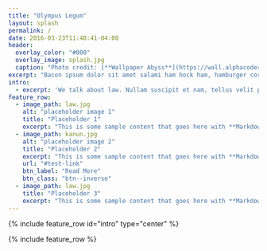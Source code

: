 ```yaml
---
title: "Olympus Legum"
layout: splash
permalink: /
date: 2016-03-23T11:48:41-04:00
header:
  overlay_color: "#000"
  overlay_image: splash.jpg
  caption: "Photo credit: [**Wallpaper Abyss**](https://wall.alphacoders.com/big.php?i=26102)"
excerpt: "Bacon ipsum dolor sit amet salami ham hock ham, hamburger corned beef short ribs kielbasa biltong t-bone drumstick tri-tip tail sirloin pork chop."
intro: 
  - excerpt: 'We talk about law. Nullam suscipit et nam, tellus velit pellentesque at malesuada, enim eaque. Quis nulla, netus tempor in diam gravida tincidunt, *proin faucibus* voluptate felis id sollicitudin. Centered with `type="center"`'
feature_row:
  - image_path: law.jpg
    alt: "placeholder image 1"
    title: "Placeholder 1"
    excerpt: "This is some sample content that goes here with **Markdown** formatting."
  - image_path: kanun.jpg
    alt: "placeholder image 2"
    title: "Placeholder 2"
    excerpt: "This is some sample content that goes here with **Markdown** formatting."
    url: "#test-link"
    btn_label: "Read More"
    btn_class: "btn--inverse"
  - image_path: law.jpg
    title: "Placeholder 3"
    excerpt: "This is some sample content that goes here with **Markdown** formatting."
---
```


{% include feature_row id="intro" type="center" %}

{% include feature_row %}

